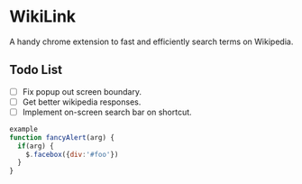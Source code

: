 # WikiLink
A handy chrome extension to fast and efficiently search terms on Wikipedia.

## Todo List
- [ ] Fix popup out screen boundary.
- [ ] Get better wikipedia responses.
- [ ] Implement on-screen search bar on shortcut.

```javascript
example
function fancyAlert(arg) {
  if(arg) {
    $.facebox({div:'#foo'})
  }
}
```
